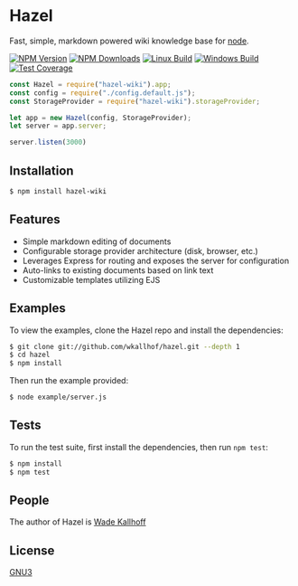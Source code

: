 # Hazel

  Fast, simple, markdown powered wiki knowledge base for [node](http://nodejs.org).

  [![NPM Version][npm-image]][npm-url]
  [![NPM Downloads][downloads-image]][downloads-url]
  [![Linux Build][travis-image]][travis-url]
  [![Windows Build][appveyor-image]][appveyor-url]
  [![Test Coverage][coveralls-image]][coveralls-url]

```js
const Hazel = require("hazel-wiki").app;
const config = require("./config.default.js");
const StorageProvider = require("hazel-wiki").storageProvider;

let app = new Hazel(config, StorageProvider);
let server = app.server;

server.listen(3000)
```

## Installation

```bash
$ npm install hazel-wiki
```

## Features

  * Simple markdown editing of documents
  * Configurable storage provider architecture (disk, browser, etc.)
  * Leverages Express for routing and exposes the server for configuration
  * Auto-links to existing documents based on link text
  * Customizable templates utilizing EJS

## Examples

  To view the examples, clone the Hazel repo and install the dependencies:

```bash
$ git clone git://github.com/wkallhof/hazel.git --depth 1
$ cd hazel
$ npm install
```

  Then run the example provided:

```bash
$ node example/server.js
```

## Tests

  To run the test suite, first install the dependencies, then run `npm test`:

```bash
$ npm install
$ npm test
```

## People

The author of Hazel is [Wade Kallhoff](https://github.com/wkallhof)

## License

  [GNU3](LICENSE)

[npm-image]: https://img.shields.io/npm/v/hazel-wiki.svg
[npm-url]: https://npmjs.org/package/hazel-wiki
[downloads-image]: https://img.shields.io/npm/dm/hazel-wiki.svg
[downloads-url]: https://npmjs.org/package/hazel-wiki
[travis-image]: https://img.shields.io/travis/wkallhof/Hazel/master.svg?label=linux
[travis-url]: https://travis-ci.org/wkallhof/Hazel
[appveyor-image]: https://img.shields.io/appveyor/ci/wkallhof/hazel/master.svg?label=windows
[appveyor-url]: https://ci.appveyor.com/project/wkallhof/hazel
[coveralls-image]: https://img.shields.io/coveralls/wkallhof/Hazel/master.svg
[coveralls-url]: https://coveralls.io/r/wkallhof/Hazel?branch=master
